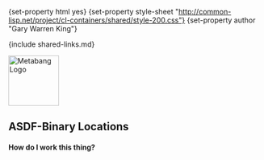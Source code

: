 {set-property html yes}
{set-property style-sheet "http://common-lisp.net/project/cl-containers/shared/style-200.css"}
{set-property author "Gary Warren King"}

{include shared-links.md}

[devel-list]: http://common-lisp.net/cgi-bin/mailman/listinfo/asdf-binary-locations-devel
[cliki-home]: http://www.cliki.net//asdf-binary-locations
[tarball]: http://common-lisp.net/project/asdf-binary-locations/asdf-binary-locations.tar.gz

<div id="header">
	<span class="logo"><a href="http://www.metabang.com/" title="metabang.com"><img src="http://common-lisp.net/project/cl-containers/shared/metabang-2.png" title="metabang.com" width="100" alt="Metabang Logo" /></a></span>

## ASDF-Binary Locations

#### How do I work this thing?

</div>
